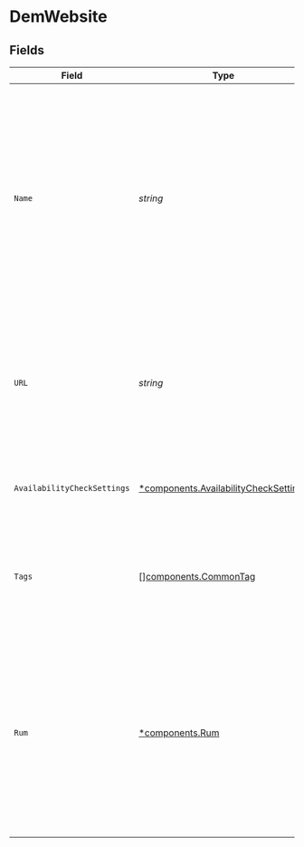 # DemWebsite


## Fields

| Field                                                                                                                                                                                                                   | Type                                                                                                                                                                                                                    | Required                                                                                                                                                                                                                | Description                                                                                                                                                                                                             | Example                                                                                                                                                                                                                 |
| ----------------------------------------------------------------------------------------------------------------------------------------------------------------------------------------------------------------------- | ----------------------------------------------------------------------------------------------------------------------------------------------------------------------------------------------------------------------- | ----------------------------------------------------------------------------------------------------------------------------------------------------------------------------------------------------------------------- | ----------------------------------------------------------------------------------------------------------------------------------------------------------------------------------------------------------------------- | ----------------------------------------------------------------------------------------------------------------------------------------------------------------------------------------------------------------------- |
| `Name`                                                                                                                                                                                                                  | *string*                                                                                                                                                                                                                | :heavy_check_mark:                                                                                                                                                                                                      | Name of the website, which must be unique within the organization. The website must also not contain any control characters, any white space other than space (U+0020), or any consecutive, leading or trailing spaces. | solarwinds.com                                                                                                                                                                                                          |
| `URL`                                                                                                                                                                                                                   | *string*                                                                                                                                                                                                                | :heavy_check_mark:                                                                                                                                                                                                      | URL of the website. Must be a valid URL with no leading or trailing white space. Must not contain invalid port number (>65535).                                                                                         | https://www.solarwinds.com                                                                                                                                                                                              |
| `AvailabilityCheckSettings`                                                                                                                                                                                             | [*components.AvailabilityCheckSettings](../../models/components/availabilitychecksettings.md)                                                                                                                           | :heavy_minus_sign:                                                                                                                                                                                                      | Use this field to configure availability tests for the website.                                                                                                                                                         |                                                                                                                                                                                                                         |
| `Tags`                                                                                                                                                                                                                  | [][components.CommonTag](../../models/components/commontag.md)                                                                                                                                                          | :heavy_minus_sign:                                                                                                                                                                                                      | Entity tags. Tag is a key-value pair, where there may be only single tag value for the same key.                                                                                                                        |                                                                                                                                                                                                                         |
| `Rum`                                                                                                                                                                                                                   | [*components.Rum](../../models/components/rum.md)                                                                                                                                                                       | :heavy_minus_sign:                                                                                                                                                                                                      |     Use this field to configure real user monitoring (RUM) for the website.<br/>    You are required to configure at least availability monitoring or real user monitoring to be able to create website.                | {<br/>"apdexTimeInSeconds": 4,<br/>"spa": true<br/>}                                                                                                                                                                    |